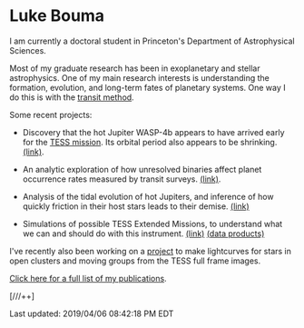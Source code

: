 # Luke Bouma

I am currently a doctoral student in Princeton's Department of Astrophysical
Sciences. 

Most of my graduate research has been in exoplanetary and stellar astrophysics.
One of my main research interests is understanding the formation, evolution,
and long-term fates of planetary systems. One way I do this is with the
[transit method](http://www.iac.es/proyecto/tep/transitmet.html).

Some recent projects:

* Discovery that the hot Jupiter WASP-4b appears to have arrived early for the
  [TESS mission](https://en.wikipedia.org/wiki/Transiting_Exoplanet_Survey_Satellite).
  Its orbital period also appears to be shrinking.
  [(link)](https://ui.adsabs.harvard.edu/abs/2019arXiv190302573B/abstract). 

* An analytic exploration of how unresolved binaries affect planet occurrence
  rates measured by transit surveys.
  [(link)](https://ui.adsabs.harvard.edu/abs/2018AJ....155..244B/abstract). 

* Analysis of the tidal evolution of hot Jupiters, and inference of how
  quickly friction in their host stars leads to their demise.
  [(link)](https://ui.adsabs.harvard.edu/abs/2018AJ....155..165P/abstract)

* Simulations of possible TESS Extended Missions, to understand what we can and
  should do with this instrument.
  [(link)](https://ui.adsabs.harvard.edu/abs/2017arXiv170508891B/abstract)
  [(data products)](https://scholar.princeton.edu/jwinn/extended-mission-simulations)

I've recently also been working on a
[project](https://heasarc.gsfc.nasa.gov/docs/tess/data/approved-programs/G011103.txt)
to make lightcurves for stars in open clusters and moving groups from the TESS
full frame images.

[Click here for a full list of my
publications](https://ui.adsabs.harvard.edu/search/filter_database_fq_database=OR&filter_database_fq_database=database%3A%22astronomy%22&fq=%7B!type%3Daqp%20v%3D%24fq_database%7D&fq_database=(database%3A%22astronomy%22)&q=author%3A(%22bouma%2C%20l%22)&sort=date%20desc%2C%20bibcode%20desc).

[///++]

Last updated: 2019/04/06 08:42:18 PM EDT
